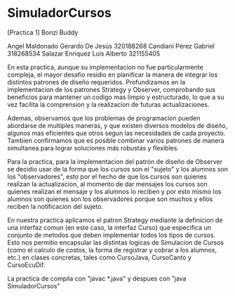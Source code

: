 # SimuladorCursos

[Practica 1]
Bonzi Buddy

Angel Maldonado Gerardo De Jesús    320188268
Candiani Pérez Gabriel              318268534
Salazar Enriquez Luis Alberto       321155405

En esta practica, aunque su implementacion no fue particularmente compleja, el mayor desafio residio en planificar la manera de integrar los distintos patrones de diseño requeridos. Profundizamos en la implementacion de los patrones Strategy y Observer, comprobando sus beneficios para mantener un codigo mas limpio y estructurado, lo que a su vez facilita la comprension y la realizacion de futuras actualizaciones.

Ademas, observamos que los problemas de programacion pueden abordarse de multiples maneras, y que existen diversos modelos de diseño, algunos mas eficientes que otros segun las necesidades de cada proyecto. Tambien confirmamos que es posible combinar varios patrones de manera simultanea para lograr soluciones más robustas y flexibles.

Para la practica, para la implementacion del patrón de diseño de Observer se decidio usar de la forma que los cursos son el "sujeto" y los alumnos son los "observadores", esto por el hecho de que los cursos son quienes realizan la actualizacion, al momento de dar mensajes los cursos son quienes realizan el mensaje y los alumnos lo reciben y por esto mismo los alumnos son quienes son los observadores porque son muchos y ellos reciben la notificacion del sujeto.

En nuestra practica aplicamos el patron Strategy mediante la definicion de una interfaz comun (en este caso, la interfaz Curso) que especifica un conjunto de metodos que deben implementar todos los tipos de cursos. Esto nos permitio encapsular las distintas logicas de Simulacion de Cursos (como el calculo de costos, la forma de registrar y cobrar a los alumnos, etc.) en clases concretas, tales como CursoJava, CursoCanto y CursoEcuDif.


La practica de compila con "javac *.java" y despues con "java SimuladorCursos"
